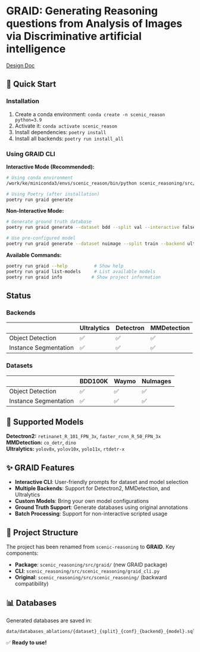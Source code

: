 # GRAID: Generating Reasoning questions from Analysis of Images via Discriminative artificial intelligence

[Design Doc](https://docs.google.com/document/d/1zgb1odK3zfwLg2zKts2eC1uQcQfUd6q_kKeMzd1q-m4/edit?tab=t.0)

## 🚀 Quick Start

### Installation
1. Create a conda environment: `conda create -n scenic_reason python=3.9`
2. Activate it: `conda activate scenic_reason`
3. Install dependencies: `poetry install`
4. Install all backends: `poetry run install_all`

### Using GRAID CLI

**Interactive Mode (Recommended):**
```bash
# Using conda environment
/work/ke/miniconda3/envs/scenic_reason/bin/python scenic_reasoning/src/scenic_reasoning/graid_cli.py generate

# Using Poetry (after installation)
poetry run graid generate
```

**Non-Interactive Mode:**
```bash
# Generate ground truth database
poetry run graid generate --dataset bdd --split val --interactive false

# Use pre-configured model
poetry run graid generate --dataset nuimage --split train --backend ultralytics --model yolov8x --conf 0.3 --interactive false
```

**Available Commands:**
```bash
poetry run graid --help          # Show help
poetry run graid list-models     # List available models
poetry run graid info           # Show project information
```

## Status

### Backends

|                       | Ultralytics | Detectron | MMDetection |
|-----------------------|-------------|-----------|-------------|
| Object Detection      | ✅           | ✅        | ✅          |
| Instance Segmentation | ✅           | ✅        | ✅          |

### Datasets

|                       | BDD100K     | Waymo     | NuImages    |
|-----------------------|-------------|-----------|-------------|
| Object Detection      | ✅           | ✅        | ✅          |
| Instance Segmentation | ✅           | ✅        | ✅          |

## 🧠 Supported Models

**Detectron2:** `retinanet_R_101_FPN_3x`, `faster_rcnn_R_50_FPN_3x`  
**MMDetection:** `co_detr`, `dino`  
**Ultralytics:** `yolov8x`, `yolov10x`, `yolo11x`, `rtdetr-x`

## ✨ GRAID Features

- **Interactive CLI**: User-friendly prompts for dataset and model selection
- **Multiple Backends**: Support for Detectron2, MMDetection, and Ultralytics
- **Custom Models**: Bring your own model configurations
- **Ground Truth Support**: Generate databases using original annotations
- **Batch Processing**: Support for non-interactive scripted usage

## 📁 Project Structure

The project has been renamed from `scenic-reasoning` to **GRAID**. Key components:

- **Package**: `scenic_reasoning/src/graid/` (new GRAID package)
- **CLI**: `scenic_reasoning/src/scenic_reasoning/graid_cli.py`
- **Original**: `scenic_reasoning/src/scenic_reasoning/` (backward compatibility)

## 📊 Databases

Generated databases are saved in:
```
data/databases_ablations/{dataset}_{split}_{conf}_{backend}_{model}.sqlite
```

✅ **Ready to use!**
